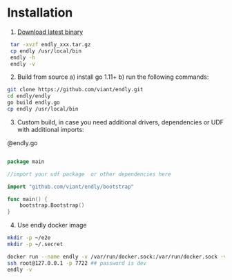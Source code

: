 # Installation

1) [Download latest binary](https://github.com/viant/endly/releases/)
```bash
 tar -xvzf endly_xxx.tar.gz
 cp endly /usr/local/bin
 endly -h
 endly -v
```

 
2) Build from source
   a) install go 1.11+
   b) run the following commands:

```bash
git clone https://github.com/viant/endly.git
cd endly/endly
go build endly.go
cp endly /usr/local/bin
```


3) Custom build, in case you need additional drivers, dependencies or UDF with additional imports:

@endly.go
```go

package main

//import your udf package  or other dependencies here

import "github.com/viant/endly/bootstrap"

func main() {
	bootstrap.Bootstrap()
}

```       

4) Use endly docker image

```bash
mkdir -p ~/e2e
mkdir -p ~/.secret

docker run --name endly -v /var/run/docker.sock:/var/run/docker.sock -v ~/e2e:/e2e -v ~/e2e/.secret/:/root/.secret/ -p 7722:22  -d endly/endly:latest-ubuntu16.04  
ssh root@127.0.0.1 -p 7722 ## password is dev
endly -v

```





